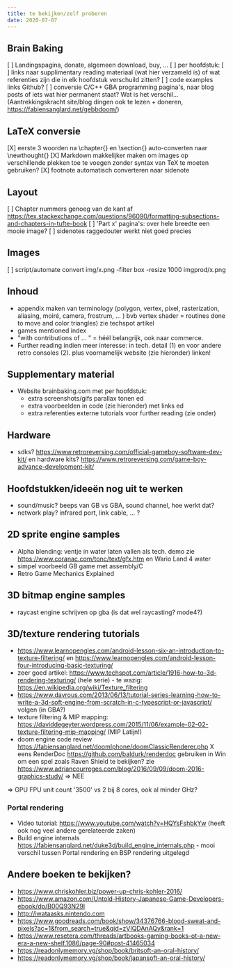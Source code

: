 ```yaml
---
title: te bekijken/zelf proberen
date: 2020-07-07
---
```


## Brain Baking

[ ] Landingspagina, donate, algemeen download, buy, ...
[ ] per hoofdstuk:
    [ ] links naar supplimentary reading materiaal (wat hier verzameld is) of wat referenties zijn die in elk hoofdstuk verschuild zitten?
    [ ] code examples links Github?
[ ] conversie C/C++ GBA programming pagina's, naar blog posts of iets wat hier permanent staat? Wat is het verschil... (Aantrekkingskracht site/blog dingen ook te lezen + doneren, https://fabiensanglard.net/gebbdoom/)

## LaTeX conversie

[X] eerste 3 woorden na \chapter{} en \section{} auto-converten naar \newthought{}
[X] Markdown makkelijker maken om images op verschillende plekken toe te voegen zonder syntax van TeX te moeten gebruiken?
[X] footnote automatisch converteren naar sidenote

## Layout

[ ] Chapter nummers genoeg van de kant af https://tex.stackexchange.com/questions/96090/formatting-subsections-and-chapters-in-tufte-book
[ ] 'Part x' pagina's: over hele breedte een mooie image?
[ ] sidenotes raggedouter werkt niet goed precies

## Images

[ ] script/automate convert img/x.png -filter box -resize 1000 imgprod/x.png

## Inhoud

- appendix maken van terminology (polygon, vertex, pixel, rasterization, aliasing, moiré, camera, frostrum, ... ) bvb vertex shader = routines done to move and color triangles) zie techspot artikel
- games mentioned index
- "with contributions of ... " = héél belangrijk, ook naar commerce. 
- Further reading indien meer interesse: in tech. detail (1) en voor andere retro consoles (2). plus voornamelijk website (zie hieronder) linken!

## Supplementary material 

- Website brainbaking.com met per hoofdstuk:
    + extra screenshots/gifs parallax tonen ed
    + extra voorbeelden in code (zie hieronder) met links ed
    + extra referenties externe tutorials voor further reading (zie onder)

## Hardware 

- sdks? https://www.retroreversing.com/official-gameboy-software-dev-kit/ en hardware kits? https://www.retroreversing.com/game-boy-advance-development-kit/

## Hoofdstukken/ideeën nog uit te werken

- sound/music? beeps van GB vs GBA, sound channel, hoe werkt dat?
- network play? infrared port, link cable, ... ?

## 2D sprite engine samples

- Alpha blending: ventje in water laten vallen als tech. demo zie https://www.coranac.com/tonc/text/gfx.htm en Wario Land 4 water
- simpel voorbeeld GB game met assembly/C 
- Retro Game Mechanics Explained

## 3D bitmap engine samples

- raycast engine schrijven op gba (is dat wel raycasting? mode4?)

## 3D/texture rendering tutorials

- https://www.learnopengles.com/android-lesson-six-an-introduction-to-texture-filtering/ en https://www.learnopengles.com/android-lesson-four-introducing-basic-texturing/
- zeer goed artikel: https://www.techspot.com/article/1916-how-to-3d-rendering-texturing/ (hele serie) - te wazig: https://en.wikipedia.org/wiki/Texture_filtering
- https://www.davrous.com/2013/06/13/tutorial-series-learning-how-to-write-a-3d-soft-engine-from-scratch-in-c-typescript-or-javascript/ volgen (in GBA?)
- texture filtering & MIP mapping: https://daviddegeyter.wordpress.com/2015/11/06/example-02-02-texture-filtering-mip-mapping/ (MIP Latijn!)
- doom engine code review https://fabiensanglard.net/doomIphone/doomClassicRenderer.php
X eens RenderDoc https://github.com/baldurk/renderdoc gebruiken in Win om een spel zoals Raven Shield te bekijken? zie https://www.adriancourreges.com/blog/2016/09/09/doom-2016-graphics-study/ => NEE

=> GPU FPU unit count '3500' vs 2 bij 8 cores, ook al minder GHz?

### Portal rendering

- Video tutorial: https://www.youtube.com/watch?v=HQYsFshbkYw (heeft ook nog veel andere gerelateerde zaken)
- Build engine internals https://fabiensanglard.net/duke3d/build_engine_internals.php - mooi verschil tussen Portal rendering en BSP rendering uitgelegd

## Andere boeken te bekijken?

- https://www.chriskohler.biz/power-up-chris-kohler-2016/
- https://www.amazon.com/Untold-History-Japanese-Game-Developers-ebook/dp/B00Q93N29I
- http://iwataasks.nintendo.com
- https://www.goodreads.com/book/show/34376766-blood-sweat-and-pixels?ac=1&from_search=true&qid=zVIQDAnAQy&rank=1
- https://www.resetera.com/threads/artbooks-gaming-books-ot-a-new-era-a-new-shelf.1086/page-90#post-41465034
- https://readonlymemory.vg/shop/book/britsoft-an-oral-history/
- https://readonlymemory.vg/shop/book/japansoft-an-oral-history/